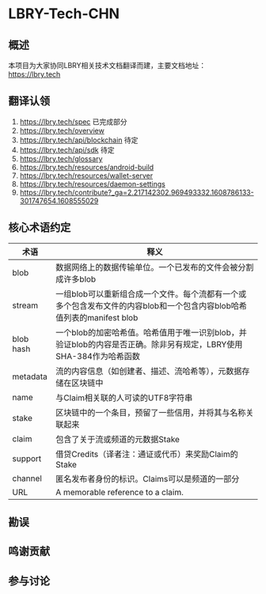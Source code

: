 # LBRY-Tech-CHN

## 概述

本项目为大家协同LBRY相关技术文档翻译而建，主要文档地址：https://lbry.tech

## 翻译认领

1. https://lbry.tech/spec  已完成部分
2. https://lbry.tech/overview  
3. https://lbry.tech/api/blockchain 待定
4. https://lbry.tech/api/sdk 待定
5. https://lbry.tech/glossary 
6. https://lbry.tech/resources/android-build 
7. https://lbry.tech/resources/wallet-server 
8. https://lbry.tech/resources/daemon-settings
9. https://lbry.tech/contribute?_ga=2.217142302.969493332.1608786133-301747654.1608555029


## 核心术语约定

术语 | 释义
--------- | -------------
blob |  数据网络上的数据传输单位。一个已发布的文件会被分割成许多blob
stream |  一组blob可以重新组合成一个文件。每个流都有一个或多个包含发布文件的内容blob和一个包含内容blob哈希值列表的manifest blob
blob hash |  一个blob的加密哈希值。哈希值用于唯一识别blob，并验证blob的内容是否正确。除非另有规定，LBRY使用SHA-384作为哈希函数
metadata |  流的内容信息（如创建者、描述、流哈希等），元数据存储在区块链中
name | 与Claim相关联的人可读的UTF8字符串
stake | 区块链中的一个条目，预留了一些信用，并将其与名称关联起来
claim | 包含了关于流或频道的元数据Stake
support | 借贷Credits（译者注：通证或代币）来奖励Claim的Stake
channel | 匿名发布者身份的标识。Claims可以是频道的一部分
URL | A memorable reference to a claim.

## 勘误

## 鸣谢贡献

## 参与讨论




